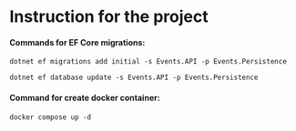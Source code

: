 # Instruction for the project
#### Commands for EF Core migrations:
``` shell
dotnet ef migrations add initial -s Events.API -p Events.Persistence
```
``` shell
dotnet ef database update -s Events.API -p Events.Persistence
```
#### Command for create docker container:
``` shell
docker compose up -d
```
